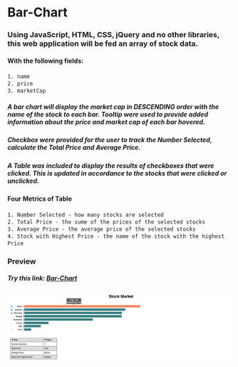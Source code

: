 # Bar-Chart

### Using JavaScript, HTML, CSS, jQuery and no other libraries, this web application will be fed an array of stock data. 

#### **With the following fields:**
	1. name
	2. price
	3. marketCap

##### A **bar chart** will display the market cap in **DESCENDING** order with the name of the stock to each bar. Tooltip were used to provide added information about the price and market cap of each bar hovered.

##### **Checkbox** were provided for the user to track the **Number Selected**, calculate the **Total Price and Average Price**.

##### A **Table** was included to display the results of checkboxes that were clicked. This is updated in accordance to the stocks that were clicked or unclicked.

#### **Four Metrics of Table**
	1. Number Selected - how many stocks are selected
	2. Total Price - the sume of the prices of the selected stocks
	3. Average Price - the average price of the selected stocks
	4. Stock with Highest Price - the name of the stock with the highest Price

### Preview

##### Try this link: [Bar-Chart](https://joycedelatorre.github.io/Bar-Chart/)

![preview](https://github.com/joycedelatorre/Bar-Chart/blob/master/images/preview.png "preview")
